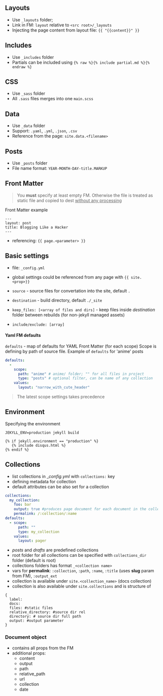 ## Layouts
* Use `_layouts` folder;
* Link in FM: `layout` relative to `<src root>/_layouts`
* Injecting the page content from layout file: `{{ "{{content}}" }}`

## Includes
* Use `_includes` folder
* Partials can be included using `{% raw %}{% include partial.md %}{% endraw %}`

## CSS
* Use `_sass` folder
* All `.sass` files merges into one `main.scss`

## Data
* Use `_data` folder
* Support: `.yaml`, `.yml`, `.json`, `.csv`
* Reference from the page: `site.data.<filename>`

## Posts
* Use `_posts` folder
* File name format: `YEAR-MONTH-DAY-title.MARKUP`

## Front Matter
> You __must__ specify at least empty FM. Otherwise the file is treated as static file and copied to dest <u>without any processing</u>

Front Matter example
```
---
layout: post
title: Blogging Like a Hacker
---
```
* referencing: `{{ page.<parameter> }}`

## Basic settings
* file: `_config.yml`
* global settings could be referenced from any page with `{{ site.<prop>}}`

* `source` - source files for convertation into the site, default `.`
* `destination` - build directory, default `./_site`
* `keep_files: [<array of files and dirs]` - keep files inside _destination_ folder between rebuilds (for non-jekyll managed assets)
* `include/exclude: [array]`
#### Yaml FM defaults
`defaults` - map of defaults for YAML Front Matter (for each scope)
Scope is defining by path of source file. Example of `defaults` for 'anime' posts
```yaml
defaults:
  -
    scope:
      path: "anime" # anime/ folder; "" for all files in project
      type: "posts" # optional filter, can be name of any collection
    values:
      layout: "narrow_with_cute_header"
```
> The latest scope settings takes precedence

## Environment
Specifying the environment
```
JEKYLL_ENV=production jekyll build

{% if jekyll.environment == "production" %}
   {% include disqus.html %}
{% endif %}
```

## Collections
* list collections in \__config.yml_ with `collections:` key
* defining metadata for collection
* default attributes can be also set for a collection
```yaml
collections:
  my_collection:
    foo: bar
    output: true #produces page document for each document in the collection
    permalink: /:collection/:name
defaults:
  - scope:
      path: ""
      type: my_collection
    values:
      layout: pager
```
* _posts_ and _drafts_ are predefined collections
* root folder for all collections can be specified with `collections_dir` folder (default is root)
* collections folders has format `_<collection name>`
* vars for **permalink**: `:collection`, `:path`, `:name`, `:title` (uses __slug__ param from FM), `:output_ext`
* collection is available under `site.<collection_name>` (docs collection)
* collection is also available under `site.collections` and is structure of
```
{
  label:
  docs:
  files: #static files
  relative_directory: #source dir rel
  directory: # source dir full path
  output: #output parameter
}
```
### Document object
* contains all props from the FM
* additional props:
  - content
  - output
  - path
  - relative_path
  - url
  - collection
  - date
